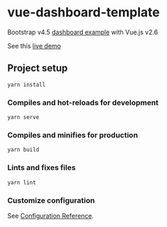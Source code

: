 # vue-dashboard-template
Bootstrap v4.5 [dashboard example](https://getbootstrap.com/docs/4.3/examples/dashboard) with Vue.js v2.6

See this [live demo](http://vue-dashboard-template.s3-website-us-east-1.amazonaws.com)

## Project setup
```
yarn install
```

### Compiles and hot-reloads for development
```
yarn serve
```

### Compiles and minifies for production
```
yarn build
```

### Lints and fixes files
```
yarn lint
```

### Customize configuration
See [Configuration Reference](https://cli.vuejs.org/config/).
